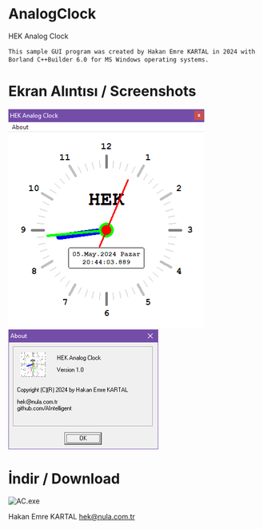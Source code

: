 # AnalogClock
HEK Analog Clock

    This sample GUI program was created by Hakan Emre KARTAL in 2024 with Borland C++Builder 6.0 for MS Windows operating systems.

# Ekran Alıntısı / Screenshots

![AC_1](https://github.com/AIntelligent/AnalogClock/blob/f76c099eaba74616a15cc5c79e0331595a9fc69f/screenshots/AC_1.PNG)
![AC_2](https://github.com/AIntelligent/AnalogClock/blob/f76c099eaba74616a15cc5c79e0331595a9fc69f/screenshots/AC_2.PNG)

# İndir / Download

![AC.exe](https://github.com/AIntelligent/AnalogClock/tree/9e13f25b9a9eaa9e8a2a1c5bc1900482790d127e/binaries)

Hakan Emre KARTAL
hek@nula.com.tr
